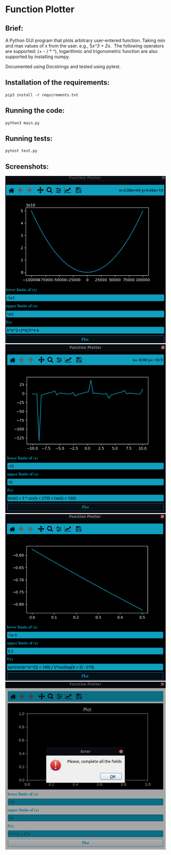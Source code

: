 # Function‌ ‌Plotter‌ ‌

## Brief:

A‌ ‌Python‌ ‌GUI‌ ‌program‌ ‌that‌ ‌plots‌ ‌arbitrary‌ user-entered‌ ‌function.‌ Taking ‌min‌ ‌and‌ ‌max‌ ‌values‌ ‌of‌ ‌x‌ ‌from‌ ‌the‌ ‌user.‌ ‌e.g.,‌ ‌5*x^3‌ ‌+‌ ‌2*x.‌ ‌
The‌ ‌following‌ ‌operators‌ ‌are‌ ‌supported:‌ (‌+‌ ‌-‌ ‌/‌ ‌*‌ ‌^), 
logarithmic and trigonometric function are also supported by installing numpy.

Documented using Docstrings and tested using pytest.

## Installation of the requirements:

```
pip3 install -r requirements.txt
```

## Running the code:

```
python3 main.py
```

## Running tests:

```
pytest test.py
```
## Screenshots:

<div >
  <p align="center">
    <img src="./Screenshots/arithmFunction.png">
    <img src="./Screenshots/trigFunction.png">
    <img src="./Screenshots/mixFunction.png">
    <img src="./Screenshots/errorInInputs.png">
  </p>
  </div>
